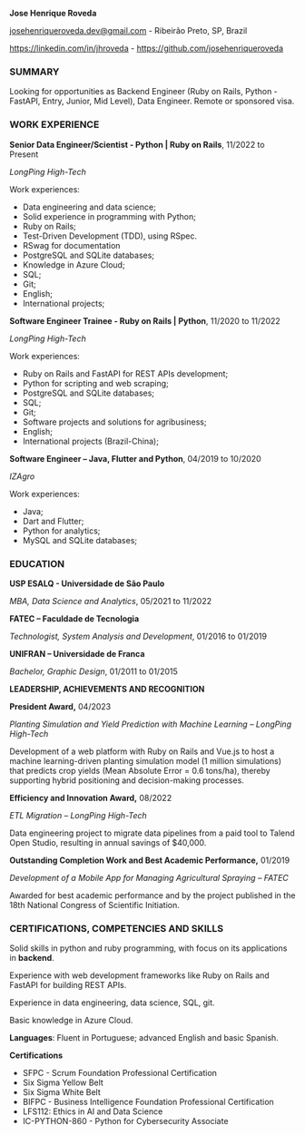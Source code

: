 **Jose Henrique Roveda**

[josehenriqueroveda.dev@gmail.com](mailto:josehenriqueroveda.dev@gmail.com) - Ribeirão Preto, SP, Brazil

<https://linkedin.com/in/jhroveda> - <https://github.com/josehenriqueroveda>

### SUMMARY

Looking for opportunities as Backend Engineer (Ruby on Rails, Python - FastAPI, Entry, Junior, Mid Level), Data Engineer. Remote or sponsored visa.

### WORK EXPERIENCE

**Senior Data Engineer/Scientist - Python | Ruby on Rails**, 11/2022 to Present

_LongPing High-Tech_

Work experiences:
- Data engineering and data science;
- Solid experience in programming with Python;
- Ruby on Rails;
- Test-Driven Development (TDD), using RSpec.
- RSwag for documentation
- PostgreSQL and SQLite databases;
- Knowledge in Azure Cloud;
- SQL;
- Git;
- English;
- International projects;

**Software Engineer Trainee - Ruby on Rails | Python**, 11/2020 to 11/2022

_LongPing High-Tech_

Work experiences:
- Ruby on Rails and FastAPI for REST APIs development;
- Python for scripting and web scraping;
- PostgreSQL and SQLite databases;
- SQL;
- Git;
- Software projects and solutions for agribusiness;
- English;
- International projects (Brazil-China);

**Software Engineer – Java, Flutter and Python**, 04/2019 to 10/2020

_IZAgro_

Work experiences:
- Java;
- Dart and Flutter;
- Python for analytics;
- MySQL and SQLite databases;


### EDUCATION

**USP ESALQ - Universidade de São Paulo**

_MBA, Data Science and Analytics_, 05/2021 to 11/2022

**FATEC – Faculdade de Tecnologia**

_Technologist, System Analysis and Development_, 01/2016 to 01/2019

**UNIFRAN – Universidade de Franca**

_Bachelor, Graphic Design_, 01/2011 to 01/2015

**LEADERSHIP, ACHIEVEMENTS AND RECOGNITION**

**President Award,** 04/2023

_Planting Simulation and Yield Prediction with Machine Learning – LongPing High-Tech_

Development of a web platform with Ruby on Rails and Vue.js to host a machine learning-driven planting simulation model (1 million simulations) that predicts crop yields (Mean Absolute Error = 0.6 tons/ha), thereby supporting hybrid positioning and decision-making processes.

**Efficiency and Innovation Award,** 08/2022

_ETL Migration – LongPing High-Tech_

Data engineering project to migrate data pipelines from a paid tool to Talend Open Studio, resulting in annual savings of $40,000.  

**Outstanding Completion Work and Best Academic Performance,** 01/2019

_Development of a Mobile App for Managing Agricultural Spraying – FATEC_

Awarded for best academic performance and by the project published in the 18th National Congress of Scientific Initiation.

### CERTIFICATIONS, COMPETENCIES AND SKILLS

Solid skills in python and ruby programming, with focus on its applications in **backend**. 

Experience with web development frameworks like Ruby on Rails and FastAPI for building REST APIs.

Experience in data engineering, data science, SQL, git.

Basic knowledge in Azure Cloud.

**Languages**: Fluent in Portuguese; advanced English and basic Spanish.

**Certifications**
- SFPC - Scrum Foundation Professional Certification
- Six Sigma Yellow Belt
- Six Sigma White Belt
- BIFPC - Business Intelligence Foundation Professional Certification
- LFS112: Ethics in AI and Data Science
- IC-PYTHON-860 - Python for Cybersecurity Associate

